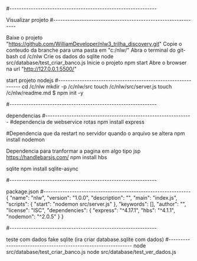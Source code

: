 #--------------------------------------------------------------

Visualizar projeto
#--------------------------------------------------------------

Baixe o projeto "https://github.com/WilliamDeveloper/nlw3_trilha_discovery.git"
Copie o conteudo da branche para uma pasta em "c:/nlw/"
Abra o terminal do git-bash
cd /c/nlw
Crie os dados do sqlite node src/database/test_criar_banco.js
Inicie o projeto npm start
Abre o browser na url "http://127.0.0.1:5500/"

start projeto nodejs
#-------------------------------------------------------------- cd /c/nlw mkdir -p /c/nlw/src touch /c/nlw/src/server.js touch /c/nlw/readme.md $ npm init -y

#--------------------------------------------------------------

dependencias
#-------------------------------------------------------------- #dependencia de webservice rotas npm install express

#Dependencia que da restart no servidor quando o arquivo se altera npm install nodemon

Dependencia para tranformar a pagina em algo tipo jsp https://handlebarsjs.com/
npm install hbs

sqlite
npm install sqlite-async

#--------------------------------------------------------------

package.json
#-------------------------------------------------------------- { "name": "nlw", "version": "1.0.0", "description": "", "main": "index.js", "scripts": { "start": "nodemon src/server.js" }, "keywords": [], "author": "", "license": "ISC", "dependencies": { "express": "^4.17.1", "hbs": "^4.1.1", "nodemon": "^2.0.5" } }

#--------------------------------------------------------------

teste com dados fake sqlite (ira criar database.sqlite com dados)
#-------------------------------------------------------------- node src/database/test_criar_banco.js node src/database/test_ver_dados.js
